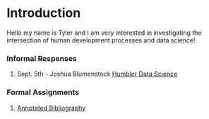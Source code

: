 # Introduction

Hello my name is Tyler and I am very interested in investigating the intersection of human development processes and data science!

### Informal Responses

1. Sept. 5th - Joshua Blumenstock [Humbler Data Science](blumenstock.html)


### Formal Assignments

1.  [Annotated Bibliography](...)
